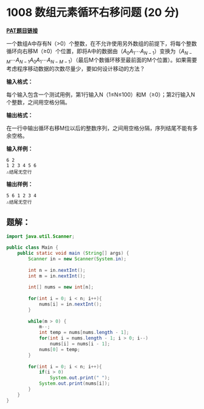 # 1008 数组元素循环右移问题 (20 分)
**[PAT题目链接](https://pintia.cn/problem-sets/994805260223102976/problems/994805316250615808)**

一个数组A中存有N（>0）个整数，在不允许使用另外数组的前提下，将每个整数循环向右移M（≥0）个位置，即将A中的数据由$（A_0A_1 ⋯ A_{N−1}）$变换为$（A_{N−M} ⋯ A_{N−1}A_0A_1 ⋯ A_{N−M−1}）$（最后M个数循环移至最前面的M个位置）。如果需要考虑程序移动数据的次数尽量少，要如何设计移动的方法？

**输入格式：**

每个输入包含一个测试用例，第1行输入N（1≤N≤100）和M（≥0）；第2行输入N个整数，之间用空格分隔。

**输出格式：**

在一行中输出循环右移M位以后的整数序列，之间用空格分隔，序列结尾不能有多余空格。

**输入样例：**
```
6 2
1 2 3 4 5 6
⚠结尾无空行
```

**输出样例：**
```
5 6 1 2 3 4
⚠结尾无空行
```

## 题解：
```Java
import java.util.Scanner;

public class Main {
    public static void main (String[] args) {
        Scanner in = new Scanner(System.in);
        
        int n = in.nextInt();
        int m = in.nextInt();
        
        int[] nums = new int[n];
        
        for(int i = 0; i < n; i++){
            nums[i] = in.nextInt();
        }
        
        while(m > 0) {
            m--;
            int temp = nums[nums.length - 1];
            for(int i = nums.length - 1; i > 0; i--)
                nums[i] = nums[i - 1];
            nums[0] = temp;
        }
        
        for(int i = 0; i < n; i++){
            if(i > 0)
                System.out.print(" ");
            System.out.print(nums[i]);
        }
    }
}
```